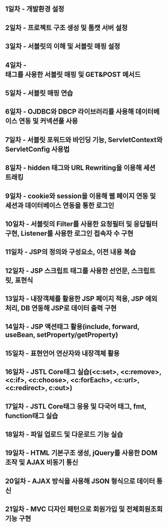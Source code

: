 ## 1일차 - 개발환경 설정
## 2일차 - 프로젝트 구조 생성 및 톰캣 서버 설정
## 3일차 - 서블릿의 이해 및 서블릿 매핑 설정
## 4일차 - <form> 태그를 사용한 서블릿 매핑 및 GET&POST 메서드
## 5일차 - 서블릿 매핑 연습
## 6일차 - OJDBC와 DBCP 라이브러리를 사용해 데이터베이스 연동 및 커넥션풀 사용
## 7일차 - 서블릿 포워드와 바인딩 기능, ServletContext와 ServletConfig 사용법
## 8일차 - hidden 태그와 URL Rewriting을 이용해 세션 트래킹 
## 9일차 - cookie와 session을 이용해 웹 페이지 연동 및 세션과 데이터베이스 연동을 통한 로그인
## 10일차 - 서블릿의 Filter를 사용한 요청필터 및 응답필터 구현, Listener를 사용한 로그인 접속자 수 구현
## 11일차 - JSP의 정의와 구성요소, 이전 내용 복습
## 12일차 - JSP 스크립트 태그를 사용한 선언문, 스크립트릿, 표현식
## 13일차 - 내장객체를 활용한 JSP 페이지 적용, JSP 에외처리, DB 연동해 JSP로 데이터 출력 구현
## 14일차 - JSP 액션태그 활용(include, forward, useBean, setProperty/getProperty)
## 15일차 - 표현언어 연산자와 내장객체 활용
## 16일차 - JSTL Core태그 실습(<c:set>, <c:remove>, <c:if>, <c:choose>, <c:forEach>, <c:url>, <c:redirect>, c:out>)
## 17일차 - JSTL Core태그 응용 및 다국어 태그, fmt, function태그 실습
## 18일차 - 파일 업로드 및 다운로드 기능 실습
## 19일차 - HTML 기본구조 생성, jQuery를 사용한 DOM 조작 및 AJAX 비동기 통신
## 20일차 - AJAX 방식을 사용해 JSON 형식으로 데이터 통신
## 21일차 - MVC 디자인 패턴으로 회원가입 및 전체회원조회 기능 구현
